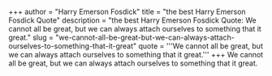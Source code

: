+++
author = "Harry Emerson Fosdick"
title = "the best Harry Emerson Fosdick Quote"
description = "the best Harry Emerson Fosdick Quote: We cannot all be great, but we can always attach ourselves to something that it great."
slug = "we-cannot-all-be-great-but-we-can-always-attach-ourselves-to-something-that-it-great"
quote = '''We cannot all be great, but we can always attach ourselves to something that it great.'''
+++
We cannot all be great, but we can always attach ourselves to something that it great.

